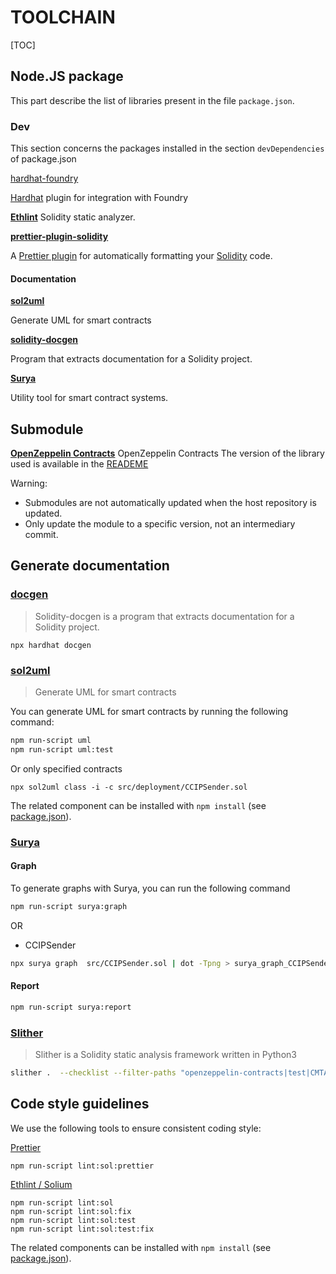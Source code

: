 # TOOLCHAIN

[TOC]



## Node.JS  package

This part describe the list of libraries present in the file `package.json`.

### Dev

This section concerns the packages installed in the section `devDependencies` of package.json

[hardhat-foundry](https://hardhat.org/hardhat-runner/docs/advanced/hardhat-and-foundry)

[Hardhat](https://hardhat.org/) plugin for integration with Foundry

**[Ethlint](https://github.com/duaraghav8/Ethlint)**
Solidity static analyzer.

**[prettier-plugin-solidity](https://github.com/prettier-solidity/prettier-plugin-solidity)**

A [Prettier plugin](https://prettier.io/docs/en/plugins.html) for automatically formatting your [Solidity](https://github.com/ethereum/solidity) code.

#### Documentation

**[sol2uml](https://github.com/naddison36/sol2uml)**

Generate UML for smart contracts

**[solidity-docgen](https://github.com/OpenZeppelin/solidity-docgen)**

Program that extracts documentation for a Solidity project.

**[Surya](https://github.com/ConsenSys/surya)**

Utility tool for smart contract systems.



## Submodule

**[OpenZeppelin Contracts](https://github.com/OpenZeppelin/openzeppelin-contracts)**
OpenZeppelin Contracts
The version of the library used is available in the [READEME](../README.md)

Warning: 
- Submodules are not automatically updated when the host repository is updated.  
- Only update the module to a specific version, not an intermediary commit.



## Generate documentation

### [docgen](https://github.com/OpenZeppelin/solidity-docgen)

>Solidity-docgen is a program that extracts documentation for a Solidity project.

```
npx hardhat docgen 
```

### [sol2uml](https://github.com/naddison36/sol2uml)

>Generate UML for smart contracts

You can generate UML for smart contracts by running the following command:

```bash
npm run-script uml
npm run-script uml:test
```

Or only specified contracts

```
npx sol2uml class -i -c src/deployment/CCIPSender.sol
```

The related component can be installed with `npm install` (see [package.json](./package.json)). 

### [Surya](https://github.com/ConsenSys/surya)

#### Graph

To generate  graphs with Surya, you can run the following command

```bash
npm run-script surya:graph
```

OR

- CCIPSender

```bash
npx surya graph  src/CCIPSender.sol | dot -Tpng > surya_graph_CCIPSender.png
```

#### Report

```bash
npm run-script surya:report
```



### [Slither](https://github.com/crytic/slither)

>Slither is a Solidity static analysis framework written in Python3

```bash
slither .  --checklist --filter-paths "openzeppelin-contracts|test|CMTAT|forge-std|lib" > slither-report.md
```



## Code style guidelines

We use the following tools to ensure consistent coding style:

[Prettier](https://github.com/prettier-solidity/prettier-plugin-solidity)

```
npm run-script lint:sol:prettier 
```

[Ethlint / Solium](https://github.com/duaraghav8/Ethlint)

```
npm run-script lint:sol 
npm run-script lint:sol:fix 
npm run-script lint:sol:test 
npm run-script lint:sol:test:fix
```

The related components can be installed with `npm install` (see [package.json](./package.json)). 
